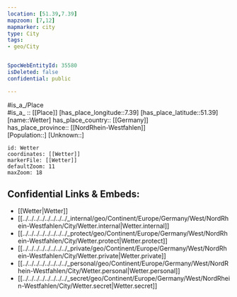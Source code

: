 ```yaml
---
location: [51.39,7.39] 
mapzoom: [7,12] 
mapmarker: city 
type: City
tags:
- geo/City


SpocWebEntityId: 35580
isDeleted: false
confidential: public

---
```

#is_a_/Place  
#is_a_ :: [[Place]] 
[has_place_longitude::7.39] 
[has_place_latitude::51.39] 
[name::Wetter] 
has_place_country:: [[Germany]]  
has_place_province:: [[NordRhein-Westfahlen]]  
[Population::] 
[Unknown::] 


```leaflet
id: Wetter
coordinates: [[Wetter]] 
markerFile: [[Wetter]] 
defaultZoom: 11 
maxZoom: 18
```


## Confidential Links & Embeds: 
- [[Wetter|Wetter]]  
- [[../../../../../../../../_internal/geo/Continent/Europe/Germany/West/NordRhein-Westfahlen/City/Wetter.internal|Wetter.internal]] 
- [[../../../../../../../../_protect/geo/Continent/Europe/Germany/West/NordRhein-Westfahlen/City/Wetter.protect|Wetter.protect]] 
- [[../../../../../../../../_private/geo/Continent/Europe/Germany/West/NordRhein-Westfahlen/City/Wetter.private|Wetter.private]] 
- [[../../../../../../../../_personal/geo/Continent/Europe/Germany/West/NordRhein-Westfahlen/City/Wetter.personal|Wetter.personal]] 
- [[../../../../../../../../_secret/geo/Continent/Europe/Germany/West/NordRhein-Westfahlen/City/Wetter.secret|Wetter.secret]] 

